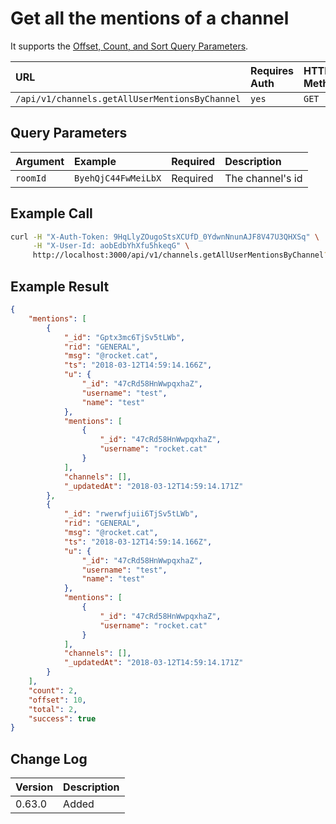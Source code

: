 # Get all the mentions of a channel

It supports the [Offset, Count, and Sort Query Parameters](../../offset-and-count-and-sort-info/).

| URL | Requires Auth | HTTP Method |
| :--- | :--- | :--- |
| `/api/v1/channels.getAllUserMentionsByChannel` | `yes` | `GET` |

## Query Parameters

| Argument | Example | Required | Description |
| :--- | :--- | :--- | :--- |
| `roomId` | `ByehQjC44FwMeiLbX` | Required | The channel's id |

## Example Call

```bash
curl -H "X-Auth-Token: 9HqLlyZOugoStsXCUfD_0YdwnNnunAJF8V47U3QHXSq" \
     -H "X-User-Id: aobEdbYhXfu5hkeqG" \
     http://localhost:3000/api/v1/channels.getAllUserMentionsByChannel?roomId=ByehQjC44FwMeiLbX
```

## Example Result

```json
{
    "mentions": [
        {
            "_id": "Gptx3mc6TjSv5tLWb",
            "rid": "GENERAL",
            "msg": "@rocket.cat",
            "ts": "2018-03-12T14:59:14.166Z",
            "u": {
                "_id": "47cRd58HnWwpqxhaZ",
                "username": "test",
                "name": "test"
            },
            "mentions": [
                {
                    "_id": "47cRd58HnWwpqxhaZ",
                    "username": "rocket.cat"
                }
            ],
            "channels": [],
            "_updatedAt": "2018-03-12T14:59:14.171Z"
        },
        {
            "_id": "rwerwfjuii6TjSv5tLWb",
            "rid": "GENERAL",
            "msg": "@rocket.cat",
            "ts": "2018-03-12T14:59:14.166Z",
            "u": {
                "_id": "47cRd58HnWwpqxhaZ",
                "username": "test",
                "name": "test"
            },
            "mentions": [
                {
                    "_id": "47cRd58HnWwpqxhaZ",
                    "username": "rocket.cat"
                }
            ],
            "channels": [],
            "_updatedAt": "2018-03-12T14:59:14.171Z"
        }
    ],
    "count": 2,
    "offset": 10,
    "total": 2,
    "success": true
}
```
## Change Log

| Version | Description |
| :--- | :--- |
| 0.63.0 | Added |
